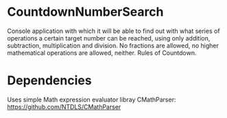 # CountdownNumberSearch
Console application with which it will be able to find out with what series of
operations a certain target number can be reached, using only addition, subtraction, multiplication and division. 
No fractions are allowed, no higher mathematical operations are allowed, neither. Rules of Countdown. 

# Dependencies
Uses simple Math expression evaluator libray CMathParser: https://github.com/NTDLS/CMathParser